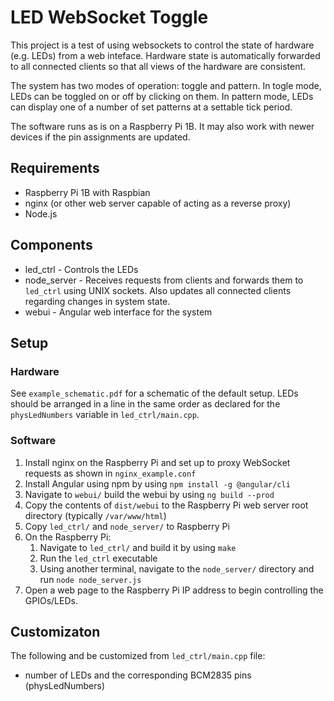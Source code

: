 # LED WebSocket Toggle

This project is a test of using websockets to control the state of hardware (e.g. LEDs) from a web inteface. Hardware state is automatically forwarded to all connected clients so that all views of the hardware are consistent.

The system has two modes of operation: toggle and pattern. In togle mode, LEDs can be toggled on or off by clicking on them. In pattern mode, LEDs can display one of a number of set patterns at a settable tick period.

The software runs as is on a Raspberry Pi 1B. It may also work with newer devices if the pin assignments are updated.

## Requirements

- Raspberry Pi 1B with Raspbian
- nginx (or other web server capable of acting as a reverse proxy)
- Node.js

## Components

- led_ctrl - Controls the LEDs
- node_server - Receives requests from clients and forwards them to `led_ctrl` using UNIX sockets. Also updates all connected clients regarding changes in system state.
- webui - Angular web interface for the system

## Setup

### Hardware

See `example_schematic.pdf` for a schematic of the default setup. LEDs should be arranged in a line in the same order as declared for the `physLedNumbers` variable in `led_ctrl/main.cpp`.

### Software

1. Install nginx on the Raspberry Pi and set up to proxy WebSocket requests as shown in `nginx_example.conf`
2. Install Angular using npm by using `npm install -g @angular/cli`
3. Navigate to `webui/` build the webui by using `ng build --prod`
4. Copy the contents of `dist/webui` to the Raspberry Pi web server root directory (typically `/var/www/html`)
5. Copy `led_ctrl/` and `node_server/` to Raspberry Pi
6. On the Raspberry Pi:
    1. Navigate to `led_ctrl/` and build it by using `make`
    2. Run the `led_ctrl` executable
    3. Using another terminal, navigate to the `node_server/` directory and run `node node_server.js`
7. Open a web page to the Raspberry Pi IP address to begin controlling the GPIOs/LEDs.

## Customizaton

The following and be customized from `led_ctrl/main.cpp` file:

- number of LEDs and the corresponding BCM2835 pins (physLedNumbers)